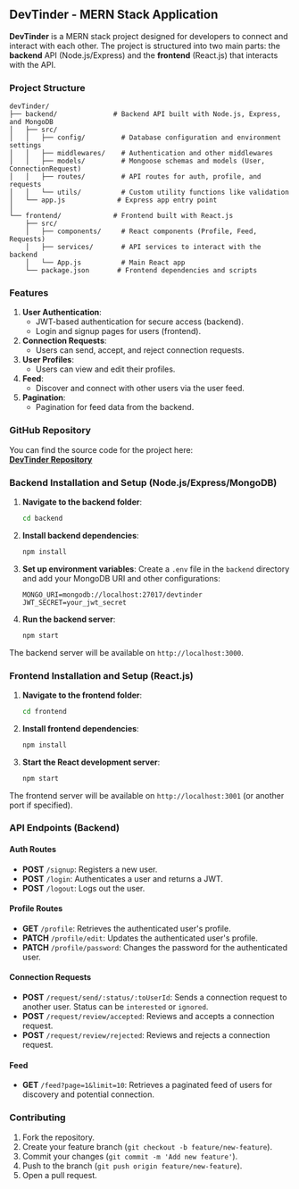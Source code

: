 ## DevTinder - MERN Stack Application

**DevTinder** is a MERN stack project designed for developers to connect and interact with each other. The project is structured into two main parts: the **backend** API (Node.js/Express) and the **frontend** (React.js) that interacts with the API.

### Project Structure
```
devTinder/
├── backend/              # Backend API built with Node.js, Express, and MongoDB
│   ├── src/
│   │   ├── config/         # Database configuration and environment settings
│   │   ├── middlewares/    # Authentication and other middlewares
│   │   ├── models/         # Mongoose schemas and models (User, ConnectionRequest)
│   │   ├── routes/         # API routes for auth, profile, and requests
│   │   └── utils/          # Custom utility functions like validation
│   └── app.js             # Express app entry point
│
└── frontend/             # Frontend built with React.js
    ├── src/
    │   ├── components/     # React components (Profile, Feed, Requests)
    │   ├── services/       # API services to interact with the backend
    │   └── App.js          # Main React app
    └── package.json       # Frontend dependencies and scripts
```

### Features
1. **User Authentication**: 
   - JWT-based authentication for secure access (backend).
   - Login and signup pages for users (frontend).
2. **Connection Requests**: 
   - Users can send, accept, and reject connection requests.
3. **User Profiles**: 
   - Users can view and edit their profiles.
4. **Feed**: 
   - Discover and connect with other users via the user feed.
5. **Pagination**: 
   - Pagination for feed data from the backend.

### GitHub Repository

You can find the source code for the project here:  
[**DevTinder Repository**](https://github.com/rajith19/devTinder)

### Backend Installation and Setup (Node.js/Express/MongoDB)

1. **Navigate to the backend folder**:
   ```bash
   cd backend
   ```

2. **Install backend dependencies**:
   ```bash
   npm install
   ```

3. **Set up environment variables**:
   Create a `.env` file in the `backend` directory and add your MongoDB URI and other configurations:
   ```
   MONGO_URI=mongodb://localhost:27017/devtinder
   JWT_SECRET=your_jwt_secret
   ```

4. **Run the backend server**:
   ```bash
   npm start
   ```

The backend server will be available on `http://localhost:3000`.

### Frontend Installation and Setup (React.js)

1. **Navigate to the frontend folder**:
   ```bash
   cd frontend
   ```

2. **Install frontend dependencies**:
   ```bash
   npm install
   ```

3. **Start the React development server**:
   ```bash
   npm start
   ```

The frontend server will be available on `http://localhost:3001` (or another port if specified).

### API Endpoints (Backend)

#### Auth Routes
- **POST** `/signup`: Registers a new user.
- **POST** `/login`: Authenticates a user and returns a JWT.
- **POST** `/logout`: Logs out the user.

#### Profile Routes
- **GET** `/profile`: Retrieves the authenticated user's profile.
- **PATCH** `/profile/edit`: Updates the authenticated user's profile.
- **PATCH** `/profile/password`: Changes the password for the authenticated user.

#### Connection Requests
- **POST** `/request/send/:status/:toUserId`: Sends a connection request to another user. Status can be `interested` or `ignored`.
- **POST** `/request/review/accepted`: Reviews and accepts a connection request.
- **POST** `/request/review/rejected`: Reviews and rejects a connection request.

#### Feed
- **GET** `/feed?page=1&limit=10`: Retrieves a paginated feed of users for discovery and potential connection.


### Contributing

1. Fork the repository.
2. Create your feature branch (`git checkout -b feature/new-feature`).
3. Commit your changes (`git commit -m 'Add new feature'`).
4. Push to the branch (`git push origin feature/new-feature`).
5. Open a pull request.
